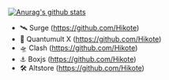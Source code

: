 [![Anurag's github stats](https://github-readme-stats.vercel.app/api?username=Hikote&show_icons=true)](https://github.com/anuraghazra/github-readme-stats)

 - 🛰 Surge (https://github.com/Hikote)
 - 🚀 Quantumult X (https://github.com/Hikote)
 - 🛸 Clash (https://github.com/Hikote)
 - ⚓️ Boxjs (https://github.com/Hikote)
 - 🛠 Altstore (https://github.com/Hikote)
